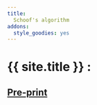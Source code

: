 ```yaml
---
title: 
  Schoof's algorithm
addons:
  style_goodies: yes
---
```


# {{ site.title }} :

## [Pre-print](schoof/preprint)
